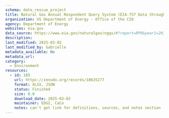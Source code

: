```yaml
---
schema: data_rescue_project 
title: Natural Gas Annual Respondent Query System (EIA-757 Data through 2017)
organization: US Department of Energy - Office of the CIO
agency: Department of Energy
websites: eia.gov
data_source: https://www.eia.gov/naturalgas/ngqs/#?report=RP9&year1=2017&year2=2017&company=Name
description: 
last_modified: 2025-03-02
last_modified_by: Gabrielle
metadata_available: No
metadata_url: 
category:
  - Environment
resources:
  - id: 185
    url: https://zenodo.org/records/10635277
    format: XLSX, JSON
    status: Finished
    size: 0.0
    download_date: 2025-03-02
    maintainer: EDGI, CaCo
    notes: can't get link for definitions, sources, and notes section
---
```


